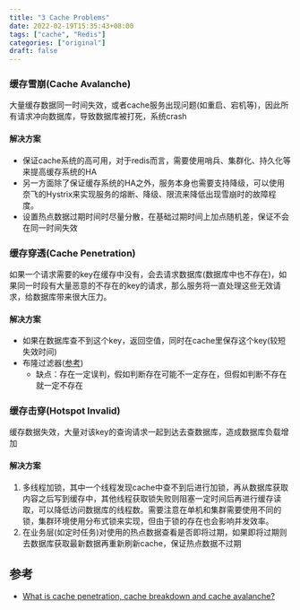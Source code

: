 ```yaml
---
title: "3 Cache Problems"
date: 2022-02-19T15:35:43+08:00
tags: ["cache", "Redis"]
categories: ["original"]
draft: false
---
```


### 缓存雪崩(Cache Avalanche)

大量缓存数据同一时间失效，或者cache服务出现问题(如重启、宕机等)，因此所有请求冲向数据库，导致数据库被打死，系统crash

#### 解决方案

- 保证cache系统的高可用，对于redis而言，需要使用哨兵、集群化、持久化等来提高缓存系统的HA
- 另一方面除了保证缓存系统的HA之外，服务本身也需要支持降级，可以使用奈飞的Hystrix来实现服务的熔断、降级、限流来降低出现雪崩时的故障程度。
- 设置热点数据过期时间时尽量分散，在基础过期时间上加点随机差，保证不会在同一时间失效

### 缓存穿透(Cache Penetration)

如果一个请求需要的key在缓存中没有，会去请求数据库(数据库中也不存在)，如果同一时段有大量恶意的不存在的key的请求，那么服务将一直处理这些无效请求，给数据库带来很大压力。

#### 解决方案

- 如果在数据库查不到这个key，返回空值，同时在cache里保存这个key(较短失效时间)
- 布隆过滤器([参考](https://zhuanlan.zhihu.com/p/43263751))
  - 缺点：存在一定误判，假如判断存在可能不一定存在，但假如判断不存在就一定不存在

### 缓存击穿(Hotspot Invalid)

缓存数据失效，大量对该key的查询请求一起到达去查数据库，造成数据库负载增加

#### 解决方案

1. 多线程加锁，其中一个线程发现cache中查不到后进行加锁，再从数据库获取内容之后写到缓存中，其他线程获取锁失败则阻塞一定时间后再进行缓存读取，可以降低访问数据库的线程数。需要注意在单机和集群需要使用不同的锁，集群环境使用分布式锁来实现，但由于锁的存在也会影响并发效率。
2. 在业务层(如定时任务)对使用的热点数据查看是否即将过期，如果即将过期则去数据库获取最新数据再重新刷新cache，保证热点数据不过期



## 参考

- [What is cache penetration, cache breakdown and cache avalanche? ](https://www.pixelstech.net/article/1586522853-What-is-cache-penetration-cache-breakdown-and-cache-avalanche)

